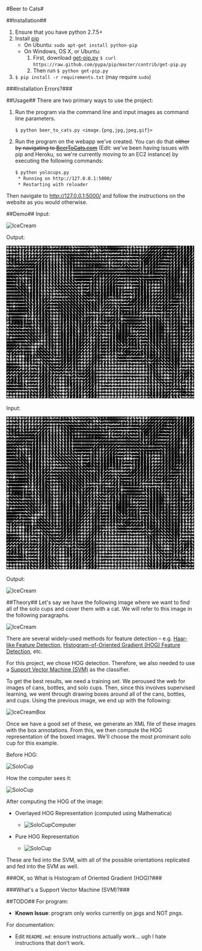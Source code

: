 #Beer to Cats#

##Installation##
1. Ensure that you have python 2.7.5+
2. Install [pip](http://www.pip-installer.org/en/latest/installing.html)
    - On Ubuntu: `sudo apt-get install python-pip`
    - On Windows, OS X, or Ubuntu: 
        1. First, download [get-pip.py](https://raw.github.com/pypa/pip/master/contrib/get-pip.py) `$ curl https://raw.github.com/pypa/pip/master/contrib/get-pip.py`
        2. Then run `$ python get-pip.py`
3. `$ pip install -r requirements.txt` (may require `sudo`)

###Installation Errors?###


##Usage##
There are two primary ways to use the project:

1. Run the program via the command line and input images as command line parameters.
    ```
    $ python beer_to_cats.py <image.{png,jpg,jpeg,gif}>
    ```

2. Run the program on the webapp we've created. You can do that ~~either by navigating to [BeerToCats.com](http://www.BeerToCats.com)~~ (Edit: we've been having issues with pip and Heroku, so we're currently moving to an EC2 instance) by executing the following commands:
    ```
    $ python yolocups.py
     * Running on http://127.0.0.1:5000/
     * Restarting with reloader
    ```
Then navigate to http://127.0.0.1:5000/ and follow the instructions on the website as you would otherwise.

##Demo##
Input:

![IceCream](/Desktop/anat-ice-cream.jpg)

Output:

![Covered](/test-anat-ice-cream.jpg)

Input:

![Covered](/test-anat-ice-cream.jpg)

Output:

![IceCream](/Desktop/anat-ice-cream.jpg)

##Theory##
Let's say we have the following image where we want to find all of the solo cups and cover them with a cat. We will refer to this image in the following paragraphs.

![IceCream](/Desktop/anat-ice-cream.jpg)

There are several widely-used methods for feature detection – e.g. [Haar-like Feature Detection](https://www.cs.cmu.edu/~efros/courses/LBMV07/Papers/viola-cvpr-01.pdf), [Histogram-of-Oriented Gradient (HOG) Feature Detection](http://lear.inrialpes.fr/people/triggs/pubs/Dalal-cvpr05.pdf), etc.

For this project, we chose HOG detection. Therefore, we also needed to use a [Support Vector Machine (SVM)](http://en.wikipedia.org/wiki/Support_vector_machine) as the classifier.

To get the best results, we need a training set. We peroused the web for images of cans, bottles, and solo cups. Then, since this involves supervised learning, we went through drawing boxes around all of the cans, bottles, and cups. Using the previous image, we end up with the following:

![IceCreamBox](/Desktop/anat-ice-cream-annot.jpg)

Once we have a good set of these, we generate an XML file of these images with the box annotations. From this, we then compute the HOG representation of the boxed images. We'll choose the most prominant solo cup for this example.

Before HOG:

![SoloCup](/Desktop/solo.jpg)

How the computer sees it:

![SoloCup](/Desktop/solo.jpg)

After computing the HOG of the image:

- Overlayed HOG Representation (computed using Mathematica)

    - ![SoloCupComputer](/Desktop/solo-visible-gradient.png)

- Pure HOG Representation

    - ![SoloCup](/Desktop/solo-hog.jpg)

These are fed into the SVM, with all of the possible orientations replicated and fed into the SVM as well.

###OK, so What is Histogram of Oriented Gradient (HOG)?###

###What's a Support Vector Machine (SVM)?###

##TODO##
For program:
- **Known Issue**: program only works currently on jpgs and NOT pngs.

For documentation:
- Edit `README.md`: ensure instructions actually work... ugh I hate instructions that don't work.

